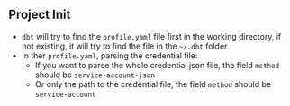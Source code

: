 ## Project Init
- `dbt` will try to find the `profile.yaml` file first in the working directory, if not existing, it will try to find the file in the `~/.dbt` folder
- In ther `profile.yaml`, parsing the credential file:
    - If you want to parse the whole credential json file, the field `method` should be `service-account-json`
    - Or only the path to the credential file, the field `method` should be `service-account`